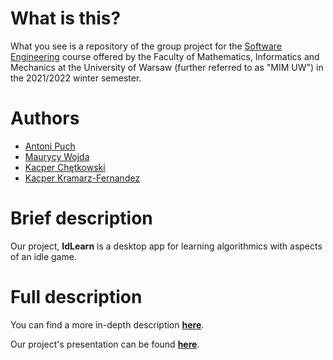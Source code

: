 # What is this?

What you see is a repository of the group project for the [Software Engineering](https://usosweb.mimuw.edu.pl/kontroler.php?_action=katalog2/przedmioty/pokazPrzedmiot&prz_kod=1000-214bIOP) course offered by the Faculty of Mathematics, Informatics and Mechanics at the University of Warsaw (further referred to as "MIM UW") in the 2021/2022 winter semester.

# Authors
- [Antoni Puch](TODO)
- [Maurycy Wojda](https://github.com/Maurycyt)
- [Kacper Chętkowski](TODO)
- [Kacper Kramarz-Fernandez](https://github.com/kfernandez31)

# Brief description

Our project, **IdLearn** is a desktop app for learning algorithmics with aspects of an idle game. 

# Full description

You can find a more in-depth description [**here**](https://gitlab.com/Maurycyt/idlearn/-/wikis/home).

Our project's presentation can be found [**here**](https://gitlab.com/Maurycyt/idlearn/-/blob/repo_readme/IdLearn.pptx).
